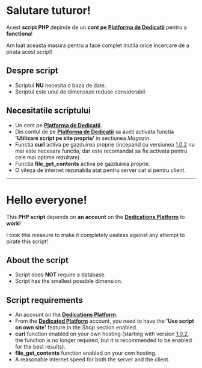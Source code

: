 # Salutare tuturor!
Acest **script PHP** depinde de un **cont pe** [**Platforma de Dedicatii**](https://main.baxandrei.ro/dedicatii-v2/) pentru a **functiona**! 

Am luat aceasta masura pentru a face complet inutila orice incercare de a pirata acest script!

## Despre script

 - Scriptul **NU** necesita o baza de date.
 - Scriptul este unul de dimensiuni reduse considerabil.

## Necesitatile scriptului

 - Un cont pe [**Platforma de Dedicatii**](https://main.baxandrei.ro/dedicatii-v2/).
 - Din contul de pe [**Platforma de Dedicatii**](https://main.baxandrei.ro/dedicatii-v2/) sa aveti activata functia **'Utilizare script pe site propriu'** in sectiunea *Magazin*.
 - Functia **curl** activa pe gazduirea proprie (incepand cu versiunea [1.0.2](https://github.com/BaxAndreiRO/Script-PHP-Dedicatii/releases/tag/v1.0.2) nu mai este necesara functia, dar este recomandat sa fie activata pentru cele mai optime rezultate).
 - Functia **file_get_contents** activa pe gazduirea proprie.
 - O viteza de internet rezonabila atat pentru server cat si pentru client.

___

# Hello everyone!
This **PHP script** depends on **an account** on the [**Dedications Platform**](https://main.baxandrei.ro/dedicatii-v2/) to **work**!

I took this measure to make it completely useless against any attempt to pirate this script!

## About the script

 - Script does **NOT** require a database.
 - Script has the smallest possible dimension.

## Script requirements

 - An account on the [**Dedications Platform**](https://main.baxandrei.ro/dedicatii-v2/).
 - From the [**Dedicated Platform**](https://main.baxandrei.ro/dedicatii-v2/) account, you need to have the **'Use script on own site'** feature in the *Shop* section enabled.
 - **curl** function enabled on your own hosting (starting with version [1.0.2](https://github.com/BaxAndreiRO/Script-PHP-Dedicatii/releases/tag/v1.0.2), the function is no longer required, but it is recommended to be enabled for the best results).
 - **file_get_contents** function enabled on your own hosting.
 - A reasonable internet speed for both the server and the client.
